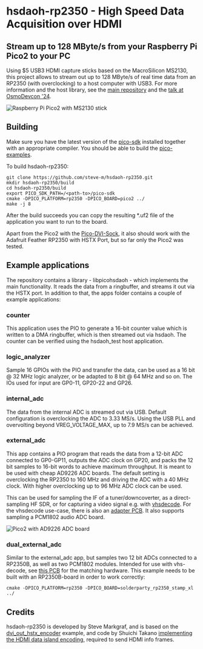 # hsdaoh-rp2350 - High Speed Data Acquisition over HDMI
## Stream up to 128 MByte/s from your Raspberry Pi Pico2 to your PC

Using $5 USB3 HDMI capture sticks based on the MacroSilicon MS2130, this project allows to stream out up to 128 MByte/s of real time data from an RP2350 (with overclocking) to a host computer with USB3.
For more information and the host library, see the [main repository](https://github.com/steve-m/hsdaoh) and the [talk at OsmoDevcon '24](https://media.ccc.de/v/osmodevcon2024-200-low-cost-high-speed-data-acquisition-over-hdmi).

![Raspberry Pi Pico2 with MS2130 stick](https://steve-m.de/projects/hsdaoh/pico2_hsdaoh.jpg)

## Building

Make sure you have the latest version of the [pico-sdk](https://github.com/raspberrypi/pico-sdk) installed together with an appropriate compiler. You should be able to build the [pico-examples](https://github.com/raspberrypi/pico-examples).

To build hsdaoh-rp2350:

    git clone https://github.com/steve-m/hsdaoh-rp2350.git
    mkdir hsdaoh-rp2350/build
    cd hsdaoh-rp2350/build
    export PICO_SDK_PATH=/<path-to>/pico-sdk
    cmake -DPICO_PLATFORM=rp2350 -DPICO_BOARD=pico2 ../
    make -j 8

After the build succeeds you can copy the resulting *.uf2 file of the application you want to run to the board.

Apart from the Pico2 with the [Pico-DVI-Sock](https://github.com/Wren6991/Pico-DVI-Sock), it also should work with the Adafruit Feather RP2350 with HSTX Port, but so far only the Pico2 was tested.

## Example applications

The repository contains a library - libpicohsdaoh - which implements the main functionality. It reads the data from a ringbuffer, and streams it out via the HSTX port.
In addition to that, the apps folder contains a couple of example applications:

### counter

This application uses the PIO to generate a 16-bit counter value which is written to a DMA ringbuffer, which is then streamed out via hsdaoh. The counter can be verified using the hsdaoh_test host application.

### logic_analyzer

Sample 16 GPIOs with the PIO and transfer the data, can be used as a 16 bit @ 32 MHz logic analyzer, or be adapted to 8 bit @ 64 MHz and so on.
The IOs used for input are GP0-11, GP20-22 and GP26.

### internal_adc

The data from the internal ADC is streamed out via USB. Default configuration is overclocking the ADC to 3.33 MS/s. Using the USB PLL and overvolting beyond VREG_VOLTAGE_MAX, up to 7.9 MS/s can be achieved.

### external_adc

This app contains a PIO program that reads the data from a 12-bit ADC connected to GP0-GP11, outputs the ADC clock on GP20, and packs the 12 bit samples to 16-bit words to achieve maximum throughput.
It is meant to be used with cheap AD9226 ADC boards. The default setting is overclocking the RP2350 to 160 MHz and driving the ADC with a 40 MHz clock. With higher overclocking up to 96 MHz ADC clock can be used.

This can be used for sampling the IF of a tuner/downcoverter, as a direct-sampling HF SDR, or for capturing a video signal e.g. with [vhsdecode](https://github.com/oyvindln/vhs-decode).
For the vhsdecode use-case, there is also an [adapter PCB](https://github.com/Sev5000/Pico2_12bitADC_PCMAudio). It also supports sampling a PCM1802 audio ADC board.

![Pico2 with AD9226 ADC board](https://steve-m.de/projects/hsdaoh/rp2350_external_adc_rot.jpg)

### dual_external_adc

Similar to the external_adc app, but samples two 12 bit ADCs connected to a RP2350B, as well as two PCM1802 modules. Intended for use with vhs-decode, see [this PCB](https://github.com/Sev5000/RP2350B_DualADC_DualPCM) for the matching hardware.
This example needs to be built with an RP2350B-board in order to work correctly:

    cmake -DPICO_PLATFORM=rp2350 -DPICO_BOARD=solderparty_rp2350_stamp_xl ../

## Credits

hsdaoh-rp2350 is developed by Steve Markgraf, and is based on the [dvi_out_hstx_encoder](https://github.com/raspberrypi/pico-examples/tree/master/hstx/dvi_out_hstx_encoder) example, and code by Shuichi Takano [implementing the HDMI data island encoding](https://github.com/shuichitakano/pico_lib/blob/master/dvi/data_packet.cpp), required to send HDMI info frames.
